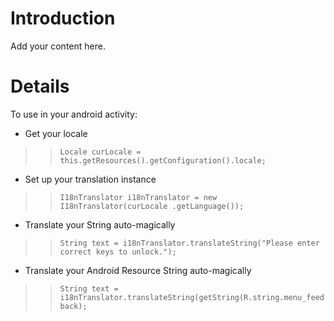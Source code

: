 # Introduction #

Add your content here.


# Details #

To use in your android activity:

  * Get your locale
> > `Locale curLocale = this.getResources().getConfiguration().locale;`

  * Set up your translation instance
> > `I18nTranslator i18nTranslator = new I18nTranslator(curLocale .getLanguage());`

  * Translate your String auto-magically
> > `String text = i18nTranslator.translateString("Please enter correct keys to unlock.");`

  * Translate your Android Resource String auto-magically
> > `String text = i18nTranslator.translateString(getString(R.string.menu_feedback);`